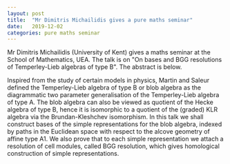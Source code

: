 ```yaml
---
layout: post
title:  "Mr Dimitris Michailidis gives a pure maths seminar"
date:   2019-12-02
categories: pure maths seminar
---
```


Mr Dimitris Michailidis (University of Kent) gives a maths seminar at the School of Mathematics, UEA. The talk is on "On bases and BGG resolutions of Temperley-Lieb algebras of type B".
The abstract is below.

Inspired from the study of certain models in physics, Martin and 
Saleur defined the Temperley-Lieb algebra of type B or blob algebra as the 
diagrammatic two parameter generalisation of the Temperley-Lieb algebra of 
type A. The blob algebra can also be viewed as quotient of the Hecke 
algebra of type B, hence it is isomorphic to a quotient of the (graded) 
KLR algebra via the Brundan-Kleshchev isomorphism. In this talk we shall 
construct bases of the simple representations for the blob algebra, 
indexed by paths in the Euclidean space with respect to the alcove 
geometry of affine type A1. We also prove that to each simple 
representation we attach a resolution of cell modules, called BGG 
resolution, which gives homological construction of simple 
representations.

